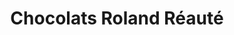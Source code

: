 ---
title: "Chocolats Roland Réauté"
url: /chasse-sur-rhone/chocolats-roland-reaute/
shop: chocolat
---